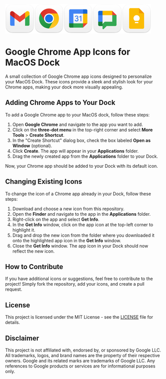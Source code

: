 <img src="preview.png" width="470" height="94" alt="Preview of icons">

# Google Chrome App Icons for MacOS Dock

A small collection of Google Chrome app icons designed to personalize your MacOS Dock. These icons provide a sleek and stylish look for your Chrome apps, making your dock more visually appealing.

## Adding Chrome Apps to Your Dock

To add a Google Chrome app to your MacOS dock, follow these steps:

1. Open **Google Chrome** and navigate to the app you want to add.
2. Click on the **three-dot menu** in the top-right corner and select **More Tools** > **Create Shortcut**.
3. In the "Create Shortcut" dialog box, check the box labeled **Open as Window** (optional).
4. Click **Create**. The app will appear in your **Applications** folder.
5. Drag the newly created app from the **Applications** folder to your Dock.

Now, your Chrome app should be added to your Dock with its default icon.

## Changing Existing Icons

To change the icon of a Chrome app already in your Dock, follow these steps:

1. Download and choose a new icon from this repository.
2. Open the **Finder** and navigate to the app in the **Applications** folder.
3. Right-click on the app and select **Get Info**.
4. In the **Get Info** window, click on the app icon at the top-left corner to highlight it.
5. Drag and drop the new icon from the folder where you downloaded it onto the highlighted app icon in the **Get Info** window.
6. Close the **Get Info** window. The app icon in your Dock should now reflect the new icon.

## How to Contribute

If you have additional icons or suggestions, feel free to contribute to the project! Simply fork the repository, add your icons, and create a pull request.

## License

This project is licensed under the MIT License - see the [LICENSE](LICENSE) file for details.

## Disclaimer

This project is not affiliated with, endorsed by, or sponsored by Google LLC. All trademarks, logos, and brand names are the property of their respective owners. Google and its related marks are trademarks of Google LLC. Any references to Google products or services are for informational purposes only. 
